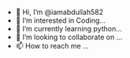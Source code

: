 - 👋 Hi, I’m @iamabdullah582
- 👀 I’m interested in Coding...
- 🌱 I’m currently learning python...
- 💞️ I’m looking to collaborate on ...
- 📫 How to reach me ...

<!---
iamabdullah582/iamabdullah582 is a ✨ special ✨ repository because its `README.md` (this file) appears on your GitHub profile.
You can click the Preview link to take a look at your changes.
--->
